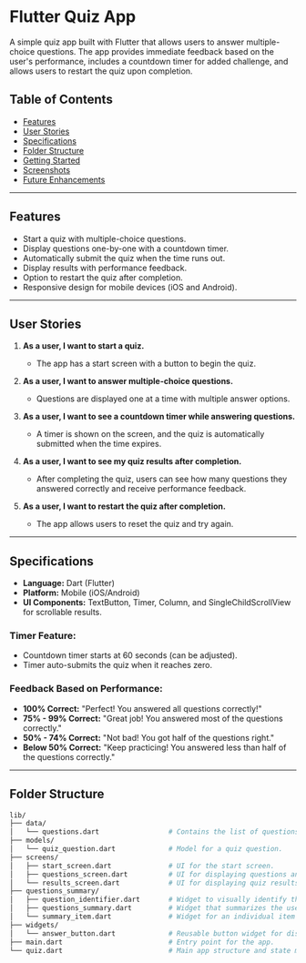 # Flutter Quiz App

A simple quiz app built with Flutter that allows users to answer multiple-choice questions. The app provides immediate feedback based on the user's performance, includes a countdown timer for added challenge, and allows users to restart the quiz upon completion.

## Table of Contents
- [Features](#features)
- [User Stories](#user-stories)
- [Specifications](#specifications)
- [Folder Structure](#folder-structure)
- [Getting Started](#getting-started)
- [Screenshots](#screenshots)
- [Future Enhancements](#future-enhancements)

---

## Features

- Start a quiz with multiple-choice questions.
- Display questions one-by-one with a countdown timer.
- Automatically submit the quiz when the time runs out.
- Display results with performance feedback.
- Option to restart the quiz after completion.
- Responsive design for mobile devices (iOS and Android).

---

## User Stories

1. **As a user, I want to start a quiz.**
    - The app has a start screen with a button to begin the quiz.

2. **As a user, I want to answer multiple-choice questions.**
    - Questions are displayed one at a time with multiple answer options.

3. **As a user, I want to see a countdown timer while answering questions.**
    - A timer is shown on the screen, and the quiz is automatically submitted when the time expires.

4. **As a user, I want to see my quiz results after completion.**
    - After completing the quiz, users can see how many questions they answered correctly and receive performance feedback.

5. **As a user, I want to restart the quiz after completion.**
    - The app allows users to reset the quiz and try again.

---

## Specifications

- **Language:** Dart (Flutter)
- **Platform:** Mobile (iOS/Android)
- **UI Components:** TextButton, Timer, Column, and SingleChildScrollView for scrollable results.

### Timer Feature:
- Countdown timer starts at 60 seconds (can be adjusted).
- Timer auto-submits the quiz when it reaches zero.

### Feedback Based on Performance:
- **100% Correct:** "Perfect! You answered all questions correctly!"
- **75% - 99% Correct:** "Great job! You answered most of the questions correctly."
- **50% - 74% Correct:** "Not bad! You got half of the questions right."
- **Below 50% Correct:** "Keep practicing! You answered less than half of the questions correctly."

---

## Folder Structure

```bash
lib/
├── data/
│   └── questions.dart                 # Contains the list of questions for the quiz.
├── models/
│   └── quiz_question.dart             # Model for a quiz question.
├── screens/
│   ├── start_screen.dart              # UI for the start screen.
│   ├── questions_screen.dart          # UI for displaying questions and answers.
│   └── results_screen.dart            # UI for displaying quiz results.
├── questions_summary/
│   ├── question_identifier.dart       # Widget to visually identify the question number.
│   ├── questions_summary.dart         # Widget that summarizes the user's answers.
│   └── summary_item.dart              # Widget for an individual item in the summary list.
├── widgets/
│   └── answer_button.dart             # Reusable button widget for displaying answers.
├── main.dart                          # Entry point for the app.
└── quiz.dart                          # Main app structure and state management for switching screens.
